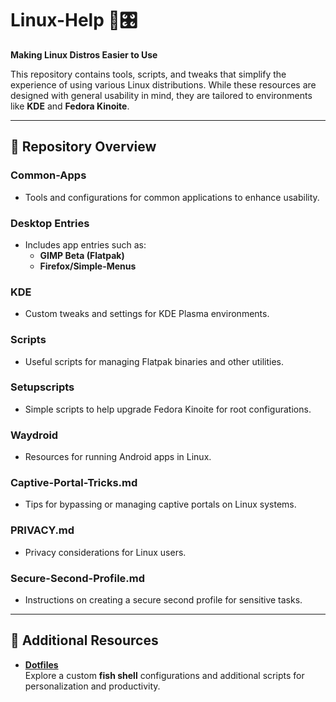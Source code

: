 # Linux-Help 🐧🎛️

**Making Linux Distros Easier to Use**

This repository contains tools, scripts, and tweaks that simplify the experience of using various Linux distributions. While these resources are designed with general usability in mind, they are tailored to environments like **KDE** and **Fedora Kinoite**.

---

## 📂 Repository Overview

### **Common-Apps**
- Tools and configurations for common applications to enhance usability.

### **Desktop Entries**
- Includes app entries such as:
  - **GIMP Beta (Flatpak)**  
  - **Firefox/Simple-Menus**

### **KDE**
- Custom tweaks and settings for KDE Plasma environments.

### **Scripts**
- Useful scripts for managing Flatpak binaries and other utilities.  

### **Setupscripts**
- Simple scripts to help upgrade Fedora Kinoite for root configurations.

### **Waydroid**
- Resources for running Android apps in Linux.

### **Captive-Portal-Tricks.md**
- Tips for bypassing or managing captive portals on Linux systems.

### **PRIVACY.md**
- Privacy considerations for Linux users.

### **Secure-Second-Profile.md**
- Instructions on creating a secure second profile for sensitive tasks.

---

## 🔗 Additional Resources

- **[Dotfiles](https://github.com/boredsquirrel/dotfiles)**  
  Explore a custom **fish shell** configurations and additional scripts for personalization and productivity.
